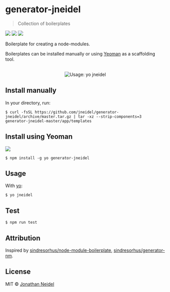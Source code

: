 # generator-jneidel

> Collection of boilerplates

[![](https://api.travis-ci.org/jneidel/generator-jneidel.svg?branch=master)](https://travis-ci.org/jneidel/generator-jneidel)
[![](https://img.shields.io/badge/license-MIT-green.svg)](https://github.com/jneidel/generator-jneidel/blob/master/licence)
[![](https://img.shields.io/npm/dw/generator-jneidel.svg)](https://www.npmjs.com/package/generator-jneidel)

Boilerplate for creating a node-modules.

Boilerplates can be installed manually or using [Yeoman](https://github.com/yeoman/yo) as a scaffolding tool.

<div align="center">
  <br>
  <img src="https://i.imgur.com/8UpFnXZ.png" alt="Usage: yo jneidel">
</div>

## Install manually

In your directory, run:

```
$ curl -fsSL https://github.com/jneidel/generator-jneidel/archive/master.tar.gz | tar -xz --strip-components=3 generator-jneidel-master/app/templates
```

## Install using Yeoman

[![](https://img.shields.io/npm/v/generator-jneidel.svg)](https://www.npmjs.com/package/generator-jneidel)

```
$ npm install -g yo generator-jneidel
```

## Usage

With [yo](https://www.npmjs.com/package/yo):

```
$ yo jneidel
```

## Test

```
$ npm run test
```

## Attribution

Inspired by [sindresorhus/node-module-boilerplate](https://github.com/sindresorhus/node-module-boilerplate), [sindresorhus/generator-nm](https://github.com/sindresorhus/generator-nm).

## License

MIT © [Jonathan Neidel](https://jneidel.com)
